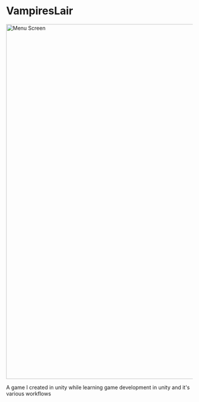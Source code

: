 # VampiresLair
<img width="959" alt="Menu Screen" src="https://user-images.githubusercontent.com/44834632/133753901-4ec9d4df-f8b7-471a-ba3d-1599b93b0d09.png">

A game I created in unity while learning game development in unity and it's various workflows
